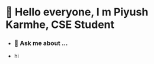 <h1><b>👋 Hello everyone, I m Piyush Karmhe, CSE Student</b></h1>

- <h3>💬 Ask me about ...</h3>
<ul>
  <li>hi</li>
<ul> 
<!--
**PiyushKarmhe/PiyushKarmhe** is a ✨ _special_ ✨ repository because its `README.md` (this file) appears on your GitHub profile.

Here are some ideas to get you started:

- 🔭 I’m currently working on ...
- 🌱 I’m currently learning ...
- 👯 I’m looking to collaborate on ...
- 🤔 I’m looking for help with ...
- 💬 Ask me about ...
- 📫 How to reach me: ...
- 😄 Pronouns: ...
- ⚡ Fun fact: ...
-->

